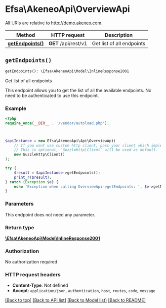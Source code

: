# Efsa\AkeneoApi\OverviewApi

All URIs are relative to http://demo.akeneo.com.

Method | HTTP request | Description
------------- | ------------- | -------------
[**getEndpoints()**](OverviewApi.md#getEndpoints) | **GET** /api/rest/v1 | Get list of all endpoints


## `getEndpoints()`

```php
getEndpoints(): \Efsa\AkeneoApi\Model\InlineResponse2001
```

Get list of all endpoints

This endpoint allows you to get the list of all the available endpoints. No need to be authenticated to use this endpoint.

### Example

```php
<?php
require_once(__DIR__ . '/vendor/autoload.php');



$apiInstance = new Efsa\AkeneoApi\Api\OverviewApi(
    // If you want use custom http client, pass your client which implements `GuzzleHttp\ClientInterface`.
    // This is optional, `GuzzleHttp\Client` will be used as default.
    new GuzzleHttp\Client()
);

try {
    $result = $apiInstance->getEndpoints();
    print_r($result);
} catch (Exception $e) {
    echo 'Exception when calling OverviewApi->getEndpoints: ', $e->getMessage(), PHP_EOL;
}
```

### Parameters

This endpoint does not need any parameter.

### Return type

[**\Efsa\AkeneoApi\Model\InlineResponse2001**](../Model/InlineResponse2001.md)

### Authorization

No authorization required

### HTTP request headers

- **Content-Type**: Not defined
- **Accept**: `application/json`, `authentication`, `host`, `routes`, `code`, `message`

[[Back to top]](#) [[Back to API list]](../../README.md#endpoints)
[[Back to Model list]](../../README.md#models)
[[Back to README]](../../README.md)
